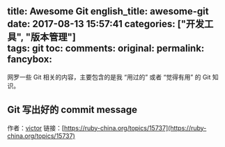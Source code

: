 title: Awesome Git
english_title: awesome-git
date: 2017-08-13 15:57:41
categories: ["开发工具", "版本管理"]  
tags:
    git
toc:
comments:
original:
permalink:
fancybox:
---

网罗一些 Git 相关的内容，主要包含的是我 “用过的” 或者 “觉得有用” 的 Git 知识。

<!-- more -->

## Git 写出好的 commit message

作者：[victor](https://ruby-china.org/victor)
链接：[https://ruby-china.org/topics/15737](https://ruby-china.org/topics/15737)